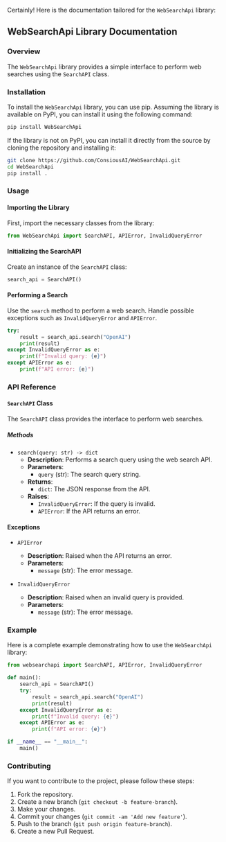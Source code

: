 Certainly! Here is the documentation tailored for the `WebSearchApi` library:

## WebSearchApi Library Documentation

### Overview
The `WebSearchApi` library provides a simple interface to perform web searches using the `SearchAPI` class.

### Installation
To install the `WebSearchApi` library, you can use pip. Assuming the library is available on PyPI, you can install it using the following command:

```sh
pip install WebSearchApi
```

If the library is not on PyPI, you can install it directly from the source by cloning the repository and installing it:

```sh
git clone https://github.com/ConsiousAI/WebSearchApi.git
cd WebSearchApi
pip install .
```

### Usage

#### Importing the Library
First, import the necessary classes from the library:

```python
from WebSearchApi import SearchAPI, APIError, InvalidQueryError
```

#### Initializing the SearchAPI
Create an instance of the `SearchAPI` class:

```python
search_api = SearchAPI()
```

#### Performing a Search
Use the `search` method to perform a web search. Handle possible exceptions such as `InvalidQueryError` and `APIError`.

```python
try:
    result = search_api.search("OpenAI")
    print(result)
except InvalidQueryError as e:
    print(f"Invalid query: {e}")
except APIError as e:
    print(f"API error: {e}")
```

### API Reference

#### `SearchAPI` Class
The `SearchAPI` class provides the interface to perform web searches.

##### Methods

- `search(query: str) -> dict`
  - **Description**: Performs a search query using the web search API.
  - **Parameters**: 
    - `query` (str): The search query string.
  - **Returns**: 
    - `dict`: The JSON response from the API.
  - **Raises**: 
    - `InvalidQueryError`: If the query is invalid.
    - `APIError`: If the API returns an error.

#### Exceptions

- `APIError`
  - **Description**: Raised when the API returns an error.
  - **Parameters**: 
    - `message` (str): The error message.

- `InvalidQueryError`
  - **Description**: Raised when an invalid query is provided.
  - **Parameters**: 
    - `message` (str): The error message.

### Example
Here is a complete example demonstrating how to use the `WebSearchApi` library:

```python
from websearchapi import SearchAPI, APIError, InvalidQueryError

def main():
    search_api = SearchAPI()
    try:
        result = search_api.search("OpenAI")
        print(result)
    except InvalidQueryError as e:
        print(f"Invalid query: {e}")
    except APIError as e:
        print(f"API error: {e}")

if __name__ == "__main__":
    main()
```

### Contributing
If you want to contribute to the project, please follow these steps:

1. Fork the repository.
2. Create a new branch (`git checkout -b feature-branch`).
3. Make your changes.
4. Commit your changes (`git commit -am 'Add new feature'`).
5. Push to the branch (`git push origin feature-branch`).
6. Create a new Pull Request.
